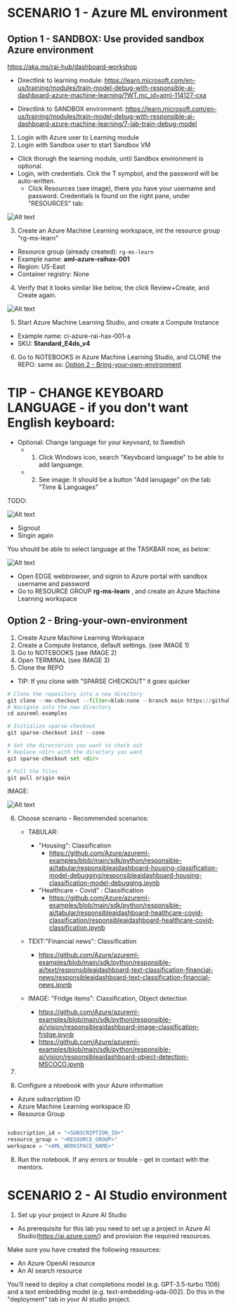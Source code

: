 # SCENARIO 1 - Azure ML environment

## Option 1 - SANDBOX: Use provided sandbox Azure environment

https://aka.ms/rai-hub/dashboard-workshop

- Directlink to learning module: https://learn.microsoft.com/en-us/training/modules/train-model-debug-with-responsible-ai-dashboard-azure-machine-learning/?WT.mc_id=aiml-114127-cxa

- Directlink to SANDBOX environment: https://learn.microsoft.com/en-us/training/modules/train-model-debug-with-responsible-ai-dashboard-azure-machine-learning/7-lab-train-debug-model


1) Login with Azure user to Learning module
2) Login with Sandbox user to start Sandbox VM
-  Click thorugh the learning module, until Sandbox environment is optional. 
- Login, with credentials. Cick the T sympbol, and the password will be auto-written.
    - Click Resources (see image), there you have your username and password.
    Credentials is found on the right pane, under "RESOURCES" tab: 

![Alt text](./images/sandbox-01.png)

3) Create an Azure Machine Learning workspace, int the resource group "rg-ms-learn"
- Resource group (already created): `rg-ms-learn`
- Example name: **aml-azure-raihax-001**
- Region: US-East
- Container registry: None
4) Verify that it looks similar like below, the click Review+Create, and Create again.

![Alt text](./images/sandbox-04.png)

5) Start Azure Machine Learning Studio, and create a Compute Instance
- Example name: ci-azure-rai-hax-001-a
- SKU: **Standard_E4ds_v4**

6) Go to NOTEBOOKS in Azure Machine Learning Studio, and CLONE the REPO: same as: [Option 2 - Bring-your-own-environment](#option-2---bring-your-own-environment)

# TIP - CHANGE KEYBOARD LANGUAGE  - if you don't want English keyboard: 

- Optional: Change language for your keyvoard, to Swedish
    - 1) Click Windows icon, search "Keyvboard language" to be able to add languange. 
    - 2) See image: It should be a button "Add lanugage" on the tab "Time & Languages"

TODO: 

![Alt text](./images/sandbox-03.png)

- Signout
- Singin again

You should be able to select language at the TASKBAR now, as below: 

![Alt text](./images/sandbox-02.png)


- Open EDGE webbrowser, and signin to Azure portal with sandbox username and password
- Go to RESOURCE GROUP **rg-ms-learn** , and create an Azure Machine Learning workspace

## Option 2 - Bring-your-own-environment

1) Create Azure Machine Learning Workspace
2) Create a Compute Instance, default settings. (see IMAGE 1)
3) Go to NOTEBOOKS (see IMAGE 2)
4) Open TERMINAL (see IMAGE 3)
5) Clone the REPO 
- TIP: If you clone with "SPARSE CHECKOUT" it goes quicker
```python
# Clone the repository into a new directory
git clone --no-checkout --filter=blob:none --branch main https://github.com/Azure/azureml-examples.git
# Navigate into the new directory
cd azureml-examples

# Initialize sparse-checkout
git sparse-checkout init --cone

# Set the directories you want to check out
# Replace <dir> with the directory you want
git sparse-checkout set <dir>

# Pull the files
git pull origin main

```

IMAGE: 

![Alt text](./images/terminal-clone-05.png)


6) Choose scenario - Recommended scenarios: 
    - TABULAR: 
        - "Housing": Classification
            - https://github.com/Azure/azureml-examples/blob/main/sdk/python/responsible-ai/tabular/responsibleaidashboard-housing-classification-model-debugging/responsibleaidashboard-housing-classification-model-debugging.ipynb
        - "Healthcare - Covid" : Classification
            - https://github.com/Azure/azureml-examples/blob/main/sdk/python/responsible-ai/tabular/responsibleaidashboard-healthcare-covid-classification/responsibleaidashboard-healthcare-covid-classification.ipynb
    - TEXT:"Financial news": Classification
        - https://github.com/Azure/azureml-examples/blob/main/sdk/python/responsible-ai/text/responsibleaidashboard-text-classification-financial-news/responsibleaidashboard-text-classification-financial-news.ipynb

    - IMAGE: "Fridge items": Classification, Object detection
        - https://github.com/Azure/azureml-examples/blob/main/sdk/python/responsible-ai/vision/responsibleaidashboard-image-classification-fridge.ipynb
        - https://github.com/Azure/azureml-examples/blob/main/sdk/python/responsible-ai/vision/responsibleaidashboard-object-detection-MSCOCO.ipynb

7) 
7) Configure a ntoebook with your Azure information
- Azure subscription ID
- Azure Machine Learning workspace ID
- Resource Group

```Python

subscription_id = "<SUBSCRIPTION_ID>"
resource_group = "<RESOURCE_GROUP>"
workspace = "<AML_WORKSPACE_NAME>"

```

8) Run the notebook.
If any errors or trouble - get in contact with the mentors.


# SCENARIO 2 - AI Studio environment

1) Set up your project in Azure AI Studio
- As prerequisite for this lab you need to set up a project in Azure AI Studio(https://ai.azure.com/) and provision the required resources.

Make sure you have created the following resources:
- An Azure OpenAI resource
- An AI search resource
  
You'll need to deploy a chat completions model (e.g. GPT-3.5-turbo 1106) and a text embedding model (e.g. text-embedding-ada-002). Do this in the "deployment" tab in your AI studio project.



